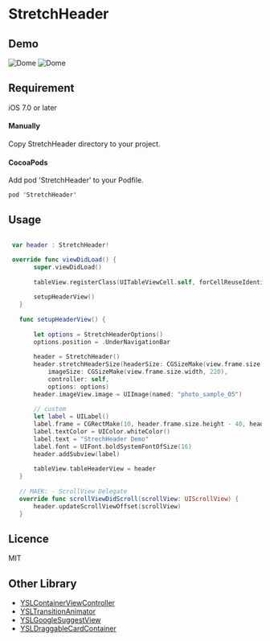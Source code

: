 # StretchHeader

## Demo
![Dome](https://raw.githubusercontent.com/y-hryk/StretchHeader/master/sample_01.gif)
![Dome](https://raw.githubusercontent.com/y-hryk/StretchHeader/master/sample_02.gif)

## Requirement
iOS 7.0 or later

#### Manually
 Copy StretchHeader directory to your project.
#### CocoaPods
 Add pod 'StretchHeader' to your Podfile.
 ```
 pod 'StretchHeader'
 ```
 
## Usage
 ```swift
 
  var header : StretchHeader!
 
  override func viewDidLoad() {
        super.viewDidLoad()
        
        tableView.registerClass(UITableViewCell.self, forCellReuseIdentifier: "TableViewCell")
        
        setupHeaderView()
    }
    
    func setupHeaderView() {
        
        let options = StretchHeaderOptions()
        options.position = .UnderNavigationBar
        
        header = StretchHeader()
        header.stretchHeaderSize(headerSize: CGSizeMake(view.frame.size.width, 220),
            imageSize: CGSizeMake(view.frame.size.width, 220),
            controller: self,
            options: options)
        header.imageView.image = UIImage(named: "photo_sample_05")
        
        // custom
        let label = UILabel()
        label.frame = CGRectMake(10, header.frame.size.height - 40, header.frame.size.width - 20, 40)
        label.textColor = UIColor.whiteColor()
        label.text = "StrechHeader Demo"
        label.font = UIFont.boldSystemFontOfSize(16)
        header.addSubview(label)
        
        tableView.tableHeaderView = header
    }
    
    // MAEK: - ScrollView Delegate
    override func scrollViewDidScroll(scrollView: UIScrollView) {
        header.updateScrollViewOffset(scrollView)
    }
```
## Licence
MIT

## Other Library
- [YSLContainerViewController](https://github.com/y-hryk/YSLContainerViewController)
- [YSLTransitionAnimator](https://github.com/y-hryk/YSLTransitionAnimator)
- [YSLGoogleSuggestView](https://github.com/y-hryk/YSLGoogleSuggestView)
- [YSLDraggableCardContainer](https://github.com/y-hryk/YSLDraggableCardContainer)
